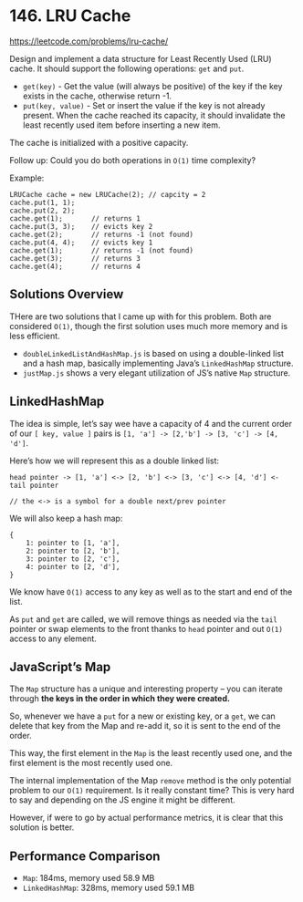 # 146. LRU Cache

https://leetcode.com/problems/lru-cache/

Design and implement a data structure for Least Recently Used (LRU) cache. It should support the following operations: `get` and `put`.

- `get(key)` - Get the value (will always be positive) of the key if the key exists in the cache, otherwise return -1.
- `put(key, value)` - Set or insert the value if the key is not already present. When the cache reached its capacity, it should invalidate the least recently used item before inserting a new item.

The cache is initialized with a positive capacity.

Follow up: Could you do both operations in `O(1)` time complexity?

Example:
```
LRUCache cache = new LRUCache(2); // capcity = 2
cache.put(1, 1);
cache.put(2, 2);
cache.get(1);       // returns 1
cache.put(3, 3);    // evicts key 2
cache.get(2);       // returns -1 (not found)
cache.put(4, 4);    // evicts key 1
cache.get(1);       // returns -1 (not found)
cache.get(3);       // returns 3
cache.get(4);       // returns 4
```

## Solutions Overview

THere are two solutions that I came up with for this problem. Both are considered `O(1)`, though the first solution uses much more memory and is less efficient.
- `doubleLinkedListAndHashMap.js` is based on using a double-linked list and a hash map, basically implementing Java’s `LinkedHashMap` structure.
- `justMap.js` shows a very elegant utilization of JS’s native `Map` structure.

## LinkedHashMap

The idea is simple, let’s say wee have a capacity of 4 and the current order of our `[ key, value ]` pairs is `[1, 'a'] -> [2,'b'] -> [3, 'c'] -> [4, 'd']`.

Here’s how we will represent this as a double linked list:
```
head pointer -> [1, 'a'] <-> [2, 'b'] <-> [3, 'c'] <-> [4, 'd'] <- tail pointer

// the <-> is a symbol for a double next/prev pointer
```

We will also keep a hash map:
```
{
    1: pointer to [1, 'a'],
    2: pointer to [2, 'b'],
    3: pointer to [2, 'c'],
    4: pointer to [2, 'd'],
}
```

We know have `O(1)` access to any key as well as to the start and end of the list.

As `put` and `get` are called, we will remove things as needed via the `tail` pointer or swap elements to the front thanks to `head` pointer and out `O(1)` access to any element.

## JavaScript’s Map

The `Map` structure has a unique and interesting property – you can iterate through **the keys in the order in which they were created.**

So, whenever we have a `put` for a new or existing key, or a `get`, we can delete that key from the Map and re-add it, so it is sent to the end of the order.

This way, the first element in the `Map` is the least recently used one, and the first element is the most recently used one.

The internal implementation of the Map `remove` method is the only potential problem to our `O(1)` requirement. Is it really constant time? This is very hard to say and depending on the JS engine it might be different.

However, if were to go by actual performance metrics, it is clear that this solution is better.

## Performance Comparison

- `Map`: 184ms, memory used 58.9 MB
- `LinkedHashMap`: 328ms, memory used 59.1 MB
